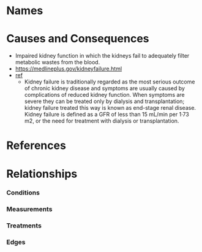 # Names

# Causes and Consequences

- Impaired kidney function in which the kidneys fail to adequately filter metabolic wastes from the blood.
- https://medlineplus.gov/kidneyfailure.html
- [ref][LeveyCKD]
    - Kidney failure is traditionally regarded as the most serious outcome of chronic kidney disease and symptoms are usually caused by complications of reduced kidney function. When symptoms are severe they can be treated only by dialysis and transplantation; kidney failure treated this way is known as end-stage renal disease. Kidney failure is defined as a GFR of less than 15 mL/min per 1·73 m2, or the need for treatment with dialysis or transplantation.

# References

[LeveyCKD]: http://www.sciencedirect.com/science/article/pii/S0140673611601785 "Chronic kidney disease"

# Relationships

### Conditions

### Measurements

### Treatments

### Edges